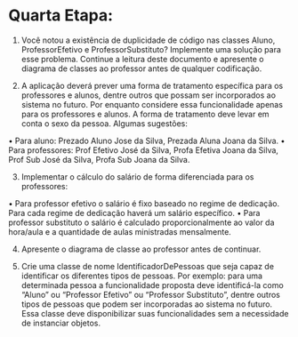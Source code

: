 # Quarta Etapa:

1.	Você notou a existência de duplicidade de código nas classes Aluno, ProfessorEfetivo e ProfessorSubstituto? Implemente uma solução para esse problema. Continue a leitura deste documento e apresente o diagrama de classes ao professor antes de qualquer codificação.

2.	A aplicação deverá prever uma forma de tratamento específica para os professores e alunos, dentre outros que possam ser incorporados ao sistema no futuro. Por enquanto considere essa funcionalidade apenas para os professores e alunos. A forma de tratamento deve levar em conta o sexo da pessoa. Algumas sugestões:

•	Para aluno: Prezado Aluno Jose da Silva, Prezada Aluna Joana da Silva. 
•	Para professores: Prof Efetivo José da Silva,  Profa Efetiva Joana da Silva, Prof Sub José da Silva,  Profa Sub Joana da Silva.

3.	Implementar o cálculo do salário de forma diferenciada para os professores: 

•	Para professor efetivo o salário é fixo baseado no regime de dedicação. Para cada regime de dedicação haverá um salário específico.
•	Para professor substituto o salário é calculado proporcionalmente ao valor da hora/aula e a quantidade de aulas ministradas mensalmente. 

4.	Apresente o diagrama de classe ao professor antes de continuar. 

5.	Crie uma classe de nome IdentificadorDePessoas que seja capaz de identificar os diferentes tipos de pessoas. Por exemplo: para uma determinada pessoa a funcionalidade proposta deve identificá-la como “Aluno” ou “Professor Efetivo” ou “Professor Substituto”, dentre outros tipos de pessoas que podem ser incorporadas ao sistema no futuro. Essa classe deve disponibilizar suas funcionalidades sem a necessidade de instanciar objetos.
